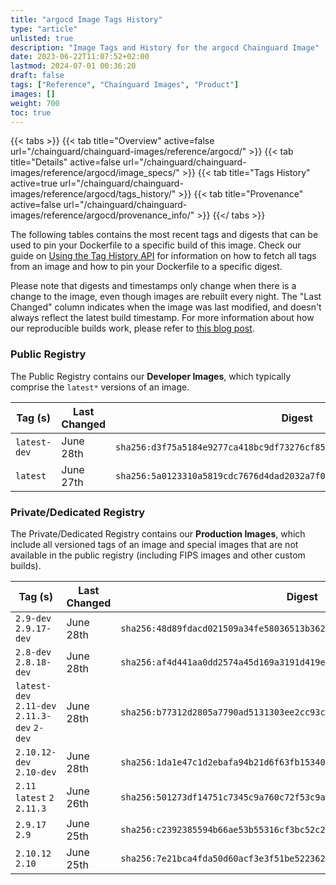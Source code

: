 ```yaml
---
title: "argocd Image Tags History"
type: "article"
unlisted: true
description: "Image Tags and History for the argocd Chainguard Image"
date: 2023-06-22T11:07:52+02:00
lastmod: 2024-07-01 00:36:20
draft: false
tags: ["Reference", "Chainguard Images", "Product"]
images: []
weight: 700
toc: true
---
```


{{< tabs >}}
{{< tab title="Overview" active=false url="/chainguard/chainguard-images/reference/argocd/" >}}
{{< tab title="Details" active=false url="/chainguard/chainguard-images/reference/argocd/image_specs/" >}}
{{< tab title="Tags History" active=true url="/chainguard/chainguard-images/reference/argocd/tags_history/" >}}
{{< tab title="Provenance" active=false url="/chainguard/chainguard-images/reference/argocd/provenance_info/" >}}
{{</ tabs >}}

The following tables contains the most recent tags and digests that can be used to pin your Dockerfile to a specific build of this image. Check our guide on [Using the Tag History API](/chainguard/chainguard-images/using-the-tag-history-api/) for information on how to fetch all tags from an image and how to pin your Dockerfile to a specific digest.

Please note that digests and timestamps only change when there is a change to the image, even though images are rebuilt every night. The "Last Changed" column indicates when the image was last modified, and doesn't always reflect the latest build timestamp. For more information about how our reproducible builds work, please refer to [this blog post](https://www.chainguard.dev/unchained/reproducing-chainguards-reproducible-image-builds).

### Public Registry
The Public Registry contains our **Developer Images**, which typically comprise the `latest*` versions of an image.

| Tag (s)       | Last Changed | Digest                                                                    |
|---------------|--------------|---------------------------------------------------------------------------|
|  `latest-dev` | June 28th    | `sha256:d3f75a5184e9277ca418bc9df73276cf855b818e97167daa724e90f127c8d134` |
|  `latest`     | June 27th    | `sha256:5a0123310a5819cdc7676d4dad2032a7f0f1e5db6f9335d94b36ef7788149c00` |


### Private/Dedicated Registry
The Private/Dedicated Registry contains our **Production Images**, which include all versioned tags of an image and special images that are not available in the public registry (including FIPS images and other custom builds).

| Tag (s)                                       | Last Changed | Digest                                                                    |
|-----------------------------------------------|--------------|---------------------------------------------------------------------------|
|  `2.9-dev` `2.9.17-dev`                       | June 28th    | `sha256:48d89fdacd021509a34fe58036513b36227b355e3fb8f5d7c45d9602e3183a5c` |
|  `2.8-dev` `2.8.18-dev`                       | June 28th    | `sha256:af4d441aa0dd2574a45d169a3191d419e06f72f579622293592d73fb0a2a2817` |
|  `latest-dev` `2.11-dev` `2.11.3-dev` `2-dev` | June 28th    | `sha256:b77312d2805a7790ad5131303ee2cc93cbeea594f289b3ef694e77d2908cdeb2` |
|  `2.10.12-dev` `2.10-dev`                     | June 28th    | `sha256:1da1e47c1d2ebafa94b21d6f63fb153403bb2022e4835365e8cbf83ad92e0211` |
|  `2.11` `latest` `2` `2.11.3`                 | June 26th    | `sha256:501273df14751c7345c9a760c72f53c9a7211442448c01766514838c14eea1f9` |
|  `2.9.17` `2.9`                               | June 25th    | `sha256:c2392385594b66ae53b55316cf3bc52c26c7f8067f8ec1421b15f750c8b84eae` |
|  `2.10.12` `2.10`                             | June 25th    | `sha256:7e21bca4fda50d60acf3e3f51be5223623aa611da1a41e7406b3eaeefbc3ab04` |

